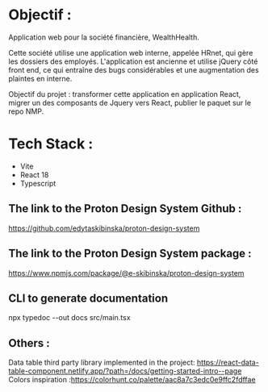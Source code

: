 # Objectif :

Application web pour la société financière, WealthHealth. 

Cette société utilise une application web interne, appelée HRnet, qui gère les dossiers des employés. L'application est ancienne et utilise jQuery côté front end, ce qui entraîne des bugs considérables et une augmentation des plaintes en interne. 

Objectif du projet : transformer cette application en application React, migrer un des composants de Jquery vers React, publier le paquet sur le repo NMP.

# Tech Stack :
- Vite
- React 18
- Typescript


## The link to the Proton Design System Github :
https://github.com/edytaskibinska/proton-design-system

## The link to the Proton Design System package :

https://www.npmjs.com/package/@e-skibinska/proton-design-system


## CLI to generate documentation 
 npx typedoc --out docs src/main.tsx

## Others :
Data table third party library implemented in the project: https://react-data-table-component.netlify.app/?path=/docs/getting-started-intro--page
Colors inspiration :https://colorhunt.co/palette/aac8a7c3edc0e9ffc2fdffae
